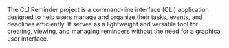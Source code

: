 The CLI Reminder project is a command-line interface (CLI) application
designed to help users manage and organize their tasks, events, and
deadlines efficiently. It serves as a lightweight and versatile tool for creating,
viewing, and managing reminders without the need for a graphical user
interface.